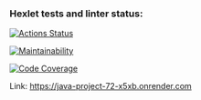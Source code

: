 ### Hexlet tests and linter status:
[![Actions Status](https://github.com/Bascy6/java-project-72/actions/workflows/hexlet-check.yml/badge.svg)](https://github.com/Bascy6/java-project-72/actions)

[![Maintainability](https://qlty.sh/badges/289b7112-101a-400d-aa6b-471f49a89089/maintainability.svg)](https://qlty.sh/gh/Bascy6/projects/java-project-72)

[![Code Coverage](https://qlty.sh/badges/289b7112-101a-400d-aa6b-471f49a89089/test_coverage.svg)](https://qlty.sh/gh/Bascy6/projects/java-project-72)

Link: https://java-project-72-x5xb.onrender.com